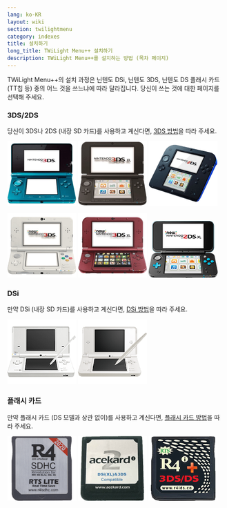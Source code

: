 ```yaml
---
lang: ko-KR
layout: wiki
section: twilightmenu
category: indexes
title: 설치하기
long_title: TWiLight Menu++ 설치하기
description: TWiLight Menu++를 설치하는 방법 (목차 페이지)
---
```


TWiLight Menu++의 설치 과정은 닌텐도 DSi, 닌텐도 3DS, 닌텐도 DS 플래시 카드 (TT칩 등) 중의 어느 것을 쓰느냐에 따라 달라집니다. 당신이 쓰는 것에 대한 페이지를 선택해 주세요.

### 3DS/2DS
당신이 3DS나 2DS (내장 SD 카드)를 사용하고 계신다면, [3DS 방법](installing-3ds)을 따라 주세요.

[![닌텐도 3DS](/assets/images/consoles/old3ds.png)](installing-3ds) [![닌텐도 3DS XL](/assets/images/consoles/old3dsxl.png)](installing-3ds) [![닌텐도 2DS](/assets/images/consoles/2ds.png)](installing-3ds)

[![New 닌텐도 3DS](/assets/images/consoles/new3ds.png)](installing-3ds) [![New 닌텐도 3DS XL](/assets/images/consoles/new3dsxl.png)](installing-3ds) [![New 닌텐도 2DS XL](/assets/images/consoles/new2dsxl.png)](installing-3ds)

### DSi
만약 DSi (내장 SD 카드)를 사용하고 계신다면, [DSi 방법](installing-dsi)을 따라 주세요.

[![닌텐도 DSi](/assets/images/consoles/dsi.png)](installing-dsi) [![닌텐도 DSi XL](/assets/images/consoles/dsixl.png)](installing-dsi)

### 플래시 카드
만약 플래시 카드 (DS 모델과 상관 없이)를 사용하고 계신다면, [플래시 카드 방법](installing-flashcard)을 따라 주세요.

[![An r4isdhc.com flashcard](/assets/images/consoles/r4isdhc.com.png)](installing-flashcard) [![An Acekard2i flashcard](/assets/images/consoles/acekard2i.png)](installing-flashcard) [![An R4i Gold 3DS Plus flashcard](/assets/images/consoles/r4igold3dsplus.png)](installing-flashcard)
